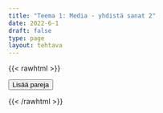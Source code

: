 ```yaml
---
title: "Teema 1: Media - yhdistä sanat 2"
date: 2022-6-1
draft: false
type: page
layout: tehtava
---
```

{{< rawhtml >}}
<link rel="stylesheet" type="text/css" href="/css/yhdistely.css"/>
<div id="nappulat">
<button id="lisaa">
Lisää pareja
</button>
</div>
<div id="kaikki"></div>
<div id="tehtava" class="grid grid-cols-2">
 <div><ul id="terms"> </ul></div>
 <div><ul id="defs"> </ul></div>

</div>


<script> 
 
 //Execute a JavaScript immediately after a page has been loaded
window.onload = function() {

  //Data for terms and definitions. This can be stored in a separate .js file, in a JSON file or here in the main file
     var data = {
    terms: [{
         index: 0, text: 'analysis, analyses'
    }, { index: 1, text: 'average'
    }, { index: 2, text: 'cell'
    }, { index: 3, text: 'chart, table'
    }, { index: 4, text: 'classification'
    }, { index: 5, text: 'concept'
    }, { index: 6, text: 'conclusion'
    }, { index: 7, text: 'conduct an experiment'
    }, { index: 8, text: 'data'
    }, { index: 9, text: 'database'
    }, { index: 10, text: 'discover'
    }, { index: 11, text: 'discovery'
    }, { index: 12, text: 'engineer'
    }, { index: 13, text: 'evidence'
    }, { index: 14, text: 'experiment'
    }, { index: 15, text: 'genetic engineering, gene editing'
    }, { index: 16, text: 'hypothesis, hypotheses'
    }, { index: 17, text: 'invent'
    }, { index: 18, text: 'invention'
    }, { index: 19, text: 'measure'
    }, { index: 20, text: 'observe'
    }, { index: 21, text: 'researcher'
    }, { index: 22, text: 'scale'
    }, { index: 23, text: 'scientific'
    }, { index: 24, text: 'scientist'
    }, { index: 25, text: 'statistics'
    }, { index: 26, text: 'survey'
    }, { index: 27, text: 'variable'
    }, { index: 28, text: 'accelerate'
    }, { index: 29, text: 'acceleration'
    }, { index: 30, text: 'charge'
    }, { index: 31, text: 'circuit'
    }, { index: 32, text: 'density'
    }, { index: 33, text: 'dissolve'
    }, { index: 34, text: 'electric current'
    }, { index: 35, text: 'formula, formulae'
    }, { index: 36, text: 'frequency'
    }, { index: 37, text: 'friction'
    }, { index: 38, text: 'gravity'
    }, { index: 39, text: 'inertia'
    }, { index: 40, text: 'lever'
    }, { index: 41, text: 'magnification'
    }, { index: 42, text: 'mass'
    }, { index: 43, text: 'matter'
    }, { index: 44, text: 'nuclear physics'
    }, { index: 45, text: 'nucleus, nuclei'
    }, { index: 46, text: 'orbit'
    }, { index: 47, text: 'phenomenon, phenomena'
    }, { index: 48, text: 'physicist'
    }, { index: 49, text: 'radiation'
    }, { index: 50, text: 'volume'
    }, { index: 51, text: 'velocity, speed'
    }, { index: 52, text: 'wavelength'
    }, { index: 53, text: 'acid'
    }, { index: 54, text: 'atom'
    }, { index: 55, text: 'base'
    }, { index: 56, text: 'carbon dioxide'
    }, { index: 57, text: 'chemical reaction'
    }, { index: 58, text: 'chemist'
    }, { index: 59, text: 'compound'
    }, { index: 60, text: 'element'
    }, { index: 61, text: 'evaporate'
    }, { index: 62, text: 'gas'
    }, { index: 63, text: 'hydrogen'
    }, { index: 64, text: 'molecule'
    }, { index: 65, text: 'liquid'
    }, { index: 66, text: 'nitrogen'
    }, { index: 67, text: 'oxidation'
    }, { index: 68, text: 'oxygen'
    }, { index: 69, text: 'periodic table'
    }, { index: 70, text: 'property'
    }, { index: 71, text: 'reduction'
    }, { index: 72, text: 'saturated'
    }, { index: 73, text: 'solid'
    }, { index: 74, text: 'solution'
    }, { index: 75, text: 'substance'

},

    ],
    definitions: [{        
         index: 0, text: 'analyysi, analyysit'
    }, { index: 1, text: 'keskiarvo'
    }, { index: 2, text: 'solu'
    }, { index: 3, text: 'taulukko'
    }, { index: 4, text: 'luokittelu'
    }, { index: 5, text: 'käsite'
    }, { index: 6, text: 'johtopäätös'
    }, { index: 7, text: 'tehdä koe'
    }, { index: 8, text: 'tiedot'
    }, { index: 9, text: 'tietokanta'
    }, { index: 10, text: 'löytää, keksiä'
    }, { index: 11, text: 'löytö, keksintö'
    }, { index: 12, text: 'insinööri'
    }, { index: 13, text: 'todisteet'
    }, { index: 14, text: 'koe'
    }, { index: 15, text: 'geenimanipulaatio'
    }, { index: 16, text: 'olettamus, olettamukset'
    }, { index: 17, text: 'keksiä'
    }, { index: 18, text: 'keksintö'
    }, { index: 19, text: 'mitata'
    }, { index: 20, text: 'havainnoida'
    }, { index: 21, text: 'tutkija'
    }, { index: 22, text: 'asteikko'
    }, { index: 23, text: 'tieteellinen'
    }, { index: 24, text: 'tieteilijä'
    }, { index: 25, text: 'tilasto'
    }, { index: 26, text: 'kyselytutkimus'
    }, { index: 27, text: 'muuttuja'
    }, { index: 28, text: 'kiihdyttää'
    }, { index: 29, text: 'kiihtyvyys'
    }, { index: 30, text: 'sähkövaraus'
    }, { index: 31, text: 'virtapiiri'
    }, { index: 32, text: 'tiheys'
    }, { index: 33, text: 'liueta, sulaa, hajota'
    }, { index: 34, text: 'sähkövirta'
    }, { index: 35, text: 'kaava, kaavat'
    }, { index: 36, text: 'taajuus'
    }, { index: 37, text: 'kitka'
    }, { index: 38, text: 'painovoima'
    }, { index: 39, text: '(massan) hitaus, jatkavuus'
    }, { index: 40, text: 'vipu'
    }, { index: 41, text: 'suurennus'
    }, { index: 42, text: 'massa'
    }, { index: 43, text: 'aine, materia'
    }, { index: 44, text: 'ydinfysiikka'
    }, { index: 45, text: 'ydin, tuma, ytimet, tumat'
    }, { index: 46, text: 'kiertorata, kiertää'
    }, { index: 47, text: 'ilmiö, ilmiöt'
    }, { index: 48, text: 'fyysikko'
    }, { index: 49, text: 'säteily'
    }, { index: 50, text: 'tilavuus'
    }, { index: 51, text: 'nopeus, vauhti'
    }, { index: 52, text: 'aallonpituus'
    }, { index: 53, text: 'happo'
    }, { index: 54, text: 'atomi'
    }, { index: 55, text: 'emäs'
    }, { index: 56, text: 'hiilidioksidi'
    }, { index: 57, text: 'kemiallinen reaktio'
    }, { index: 58, text: 'kemisti'
    }, { index: 59, text: 'yhdiste'
    }, { index: 60, text: 'alkuaine'
    }, { index: 61, text: 'haihtua'
    }, { index: 62, text: 'kaasu'
    }, { index: 63, text: 'vety'
    }, { index: 64, text: 'molekyyli'
    }, { index: 65, text: 'neste'
    }, { index: 66, text: 'typpi'
    }, { index: 67, text: 'hapettuminen'
    }, { index: 68, text: 'happi'
    }, { index: 69, text: 'jaksollisen järjestelmän taulukko'
    }, { index: 70, text: 'ominaisuus'
    }, { index: 71, text: 'pelkistyminen'
    }, { index: 72, text: 'kylläinen'
    }, { index: 73, text: 'kiinteä'
    }, { index: 74, text: 'liuos'
    }, { index: 75, text: 'aine'
},

    ],
    //this creates matches for indexes. This is a sort of an Answer Sheet
    pairs: {
      0: 0,
      1: 1,
      2: 2,
      3: 3,
      4: 4,
      5: 5,
      6: 6,
      7: 7,
      8: 8,
      9: 9,
      10: 10,
      11: 11,
      12: 12,
      13: 13,
      14: 14,
      15: 15,
      16: 16,
      17: 17,
      18: 18,
      19: 19,
      20: 20,
      21: 21,
      22: 22,
      23: 23,
      24: 24,
      25: 25,
      26: 26,
      27: 27,
      28: 28,
      29: 29,
      30: 30,
      31: 31,
      32: 32,
      33: 33,
      34: 34,
      35: 35,
      36: 36,
      37: 37,
      38: 38,
      39: 39,
      40: 40,
      41: 41,
      42: 42,
      43: 43,
      44: 44,
      45: 45,
      46: 46,
      47: 47,
      48: 48,
      49: 49,
      50: 50,
      51: 51,
      52: 52,
      53: 53,
      54: 54,
      55: 55,
      56: 56,
      57: 57,
      58: 58,
      59: 59,
      60: 60,
      61: 61,
      62: 62,
      63: 63,
      64: 64,
      65: 65,
      66: 66,
      67: 67,
      68: 68,
      69: 69,
      70: 70,
      71: 71,
      72: 72,
      73: 73,
      74: 74,
      75: 75,
    }
  };
    
for (var a=[],i=0;i<76;++i) a[i]=i;

function shufflee(array) {
  var tmp, current, top = array.length;
  if(top) while(--top) {
    current = Math.floor(Math.random() * (top + 1));
    tmp = array[current];
    array[current] = array[top];
    array[top] = tmp;
  }
  return array;
}

a = shufflee(a);
  

  var selectedTerm = null, //to make sure none is selected onload
    selectedDef = null,
    termsContainer = document.querySelector("#terms"), //list of terms
    defsContainer = document.querySelector("#defs"); //list of definitions

  //This function takes two arguments, that is one term and one def to compare if they match. It returns True or False after compairing values of the "pairs" object property.     
  function isMatch(termIndex, defIndex) {
    return data.pairs[termIndex] === defIndex;
  }

  //This function adds HTML elements and content to the specified container (UL).
  function createListHTML(list, container) {
    container.innerHTML = ""; //first, clean up any existing LI elements
    for (var i = 0; i < 76; i++) {
      container.innerHTML = container.innerHTML + "<li data-index='" + list[i]["index"] + "'>" + "<span>" + list[i]["text"] + "</span>" + "</li>";

    }
  }

function addCSS(css){
  var elem=document.createElement('style');
  if(elem.styleSheet && !elem.sheet)elem.styleSheet.cssText=css;
  else elem.appendChild(document.createTextNode(css));
  document.getElementsByTagName('head')[0].appendChild(elem); 
}

  createListHTML(data.terms, termsContainer);
  createListHTML(data.definitions, defsContainer);

  //listen for a "click" event on a list of Terms and store the clicked object in the target object
  termsContainer.addEventListener("click", function(e) {
    var target = e.target.parentNode;
    if (target.className === "score")
      return;
    var termIndex = Number(target.getAttribute("data-index"));
    //the condition is that only one LI can be selected
    if (selectedTerm !== null && selectedTerm !== termIndex) {
      termsContainer.querySelector("li[data-index='" + selectedTerm + "']").removeAttribute("data-selected");
    }

    //deletion of the decoration
    if (target.hasAttribute("data-selected")) {
      target.removeAttribute("data-selected");
      selectedTerm = null;
    }
    //selecting on click	
    else {
      target.setAttribute("data-selected", true);
      selectedTerm = termIndex;
    }

    if (selectedTerm !== null && selectedDef !== null) {
      var term = document.querySelector("#terms [data-index='" + selectedTerm + "']");
      var def = document.querySelector("#defs [data-index='" + selectedDef + "']");
      if (isMatch(selectedTerm, selectedDef)) {
				term.className = "score";
        def.className = "score";
  			numero++;
   			term.style.order = (numero);
   			def.style.order = (numero);
            }
      selectedTerm = null;
      selectedDef = null;
      term.removeAttribute("data-selected");
      def.removeAttribute("data-selected");
			    }
  })

  defsContainer.addEventListener("click", function(e) {
    var target = e.target.parentNode;
    if (target.className === "score")
      return;
    var defIndex = Number(target.getAttribute("data-index"));
    var defText = Number(target.getAttribute("data-index"))

    if (selectedDef !== null && selectedDef !== defIndex) {
      defsContainer.querySelector("li[data-index='" + selectedDef + "']").removeAttribute("data-selected");
    }

    if (target.hasAttribute("data-selected"))
      target.removeAttribute("data-selected");
    else
      target.setAttribute("data-selected", true);
    selectedDef = Number(target.getAttribute("data-index"));
    if (selectedTerm !== null && selectedDef !== null) {
      //var term = document.querySelector("#terms [data-index='"+selectedTerm+"']");
      var term = termsContainer.querySelector("[data-index='" + selectedTerm + "']");
      //var def = document.querySelector("#defs [data-index='"+selectedDef+"']");
      var def = defsContainer.querySelector("[data-index='" + selectedDef + "']");
      if (isMatch(selectedTerm, selectedDef)) {
				term.className = "score";
        def.className = "score";
  			numero++;
   			term.style.order = (numero);
   			def.style.order = (numero);
       }
      
      selectedTerm = null; //poista napautusten valinta
      selectedDef = null; //poista napautusten valinta
      term.removeAttribute("data-selected");
      def.removeAttribute("data-selected");
    }
  })

  function shuffle() {
    randomSort(data.terms)
    randomSort(data.definitions)
    createListHTML(data.terms, termsContainer)
    createListHTML(data.definitions, defsContainer)
    addCSS("div#tehtava li[data-index]{display: none;}")
    addCSS("div#tehtava li[data-index='" + a[0] + "']{display: flex;}")
		addCSS("div#tehtava li[data-index='" + a[1] + "']{display: flex;}")
    addCSS("div#tehtava li[data-index='" + a[2] + "']{display: flex;}")
    addCSS("div#tehtava li[data-index='" + a[3] + "']{display: flex;}")
    addCSS("div#tehtava li[data-index='" + a[4] + "']{display: flex;}")
    addCSS("div#tehtava li[data-index='" + a[5] + "']{display: flex;}")
  }
  
  
  
  function randomSort(array) {
    var currentIndex = array.length,
      temporaryValue, randomIndex;

    // While there remain elements to shuffle...

    while (currentIndex !== 0) {

      // Pick a remaining element...
      randomIndex = Math.floor(Math.random() * currentIndex);
      currentIndex -= 1;

      // And swap it with the current element. SWAP
      temporaryValue = array[currentIndex];
      array[currentIndex] = array[randomIndex];
      array[randomIndex] = temporaryValue;
    }

    return array;
  }

  shuffle(); 
  
document.getElementById("lisaa").addEventListener("click", function() {
        h++;
        addCSS("div#tehtava li[data-index='" + a[h] + "']{display: flex;}")
				h++;
        addCSS("div#tehtava li[data-index='" + a[h] + "']{display: flex;}")
				h++;
        addCSS("div#tehtava li[data-index='" + a[h] + "']{display: flex;}")
				h++;
        addCSS("div#tehtava li[data-index='" + a[h] + "']{display: flex;}")
				h++;
        addCSS("div#tehtava li[data-index='" + a[h] + "']{display: flex;}")
				h++;
        addCSS("div#tehtava li[data-index='" + a[h] + "']{display: flex;}")
if(h>80){$("#kaikki").html("Kaikki lisätty jo!"); }      })
  }

var numero = 0;
var h = 6;
</script>
{{< /rawhtml >}}